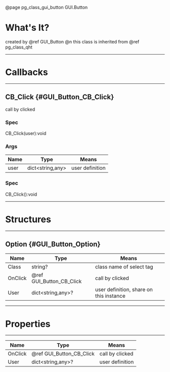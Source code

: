 ﻿@page pg_class_gui_button GUI.Button

# What's It?

created by @ref GUI_Button @n
this class is inherited from @ref pg_class_qht  

-----
# Callbacks

-----
## CB_Click {#GUI_Button_CB_Click}

call by clicked  

### Spec

CB_Click(user):void

### Args

| Name | Type | Means |
|------|------|-------|
| user | dict<string,any> | user definition |

### Spec

CB_Click():void

-----
# Structures

-----
## Option {#GUI_Button_Option}

| Name | Type | Means |
|------|------|-------|
| Class | string? | class name of select tag |
| OnClick | @ref GUI_Button_CB_Click | call by clicked |
| User | dict<string,any>? | user definition, share on this instance |

-----
# Properties

-----

| Name | Type | Means |
|------|------|-------|
| OnClick | @ref GUI_Button_CB_Click | call by clicked |
| User | dict<string,any>? | user definition |

